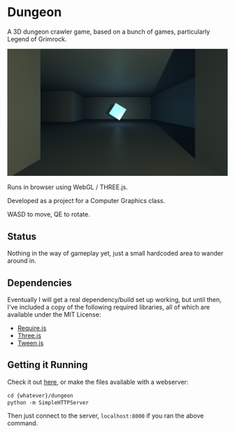 Dungeon
=======
A 3D dungeon crawler game, based on a bunch of games, particularly Legend of Grimrock.

![A spinning cube that does nothing useful!](/screenshot.png?raw=true)

Runs in browser using WebGL / THREE.js.

Developed as a project for a Computer Graphics class.

WASD to move, QE to rotate.

Status
------
Nothing in the way of gameplay yet, just a small hardcoded area to wander around in.


Dependencies
------------
Eventually I will get a real dependency/build set up working, but until then, I've included
a copy of the following required libraries, all of which are available under the MIT License:

+ [Require.js](https://github.com/jrburke/requirejs)
+ [Three.js](https://github.com/mrdoob/three.js)
+ [Tween.js](https://github.com/tweenjs/tween.js)

Getting it Running
------------------
Check it out [here](beanbeam.github.io/dungeon), or make the files available with a webserver:
```
cd {whatever}/dungeon
python -m SimpleHTTPServer
```
Then just connect to the server, `localhost:8000` if you ran the above command.
